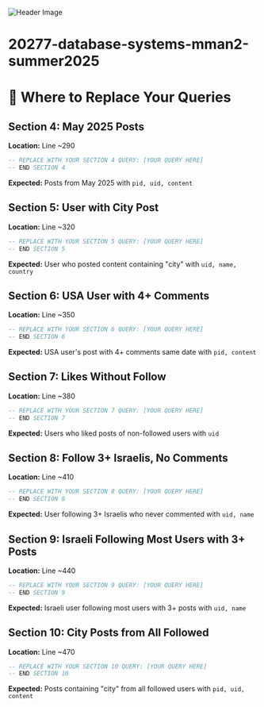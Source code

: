 ![Header Image](https://i.imgur.com/NzgUdx5.png)
# 20277-database-systems-mman2-summer2025

# 📝 Where to Replace Your Queries

## Section 4: May 2025 Posts
**Location:** Line ~290
```sql
-- REPLACE WITH YOUR SECTION 4 QUERY: [YOUR QUERY HERE] 
-- END SECTION 4
```
**Expected:** Posts from May 2025 with `pid, uid, content`

## Section 5: User with City Post
**Location:** Line ~320
```sql
-- REPLACE WITH YOUR SECTION 5 QUERY: [YOUR QUERY HERE] 
-- END SECTION 5
```
**Expected:** User who posted content containing "city" with `uid, name, country`

## Section 6: USA User with 4+ Comments
**Location:** Line ~350
```sql
-- REPLACE WITH YOUR SECTION 6 QUERY: [YOUR QUERY HERE] 
-- END SECTION 6
```
**Expected:** USA user's post with 4+ comments same date with `pid, content`

## Section 7: Likes Without Follow
**Location:** Line ~380
```sql
-- REPLACE WITH YOUR SECTION 7 QUERY: [YOUR QUERY HERE] 
-- END SECTION 7
```
**Expected:** Users who liked posts of non-followed users with `uid`

## Section 8: Follow 3+ Israelis, No Comments
**Location:** Line ~410
```sql
-- REPLACE WITH YOUR SECTION 8 QUERY: [YOUR QUERY HERE] 
-- END SECTION 8
```
**Expected:** User following 3+ Israelis who never commented with `uid, name`

## Section 9: Israeli Following Most Users with 3+ Posts
**Location:** Line ~440
```sql
-- REPLACE WITH YOUR SECTION 9 QUERY: [YOUR QUERY HERE] 
-- END SECTION 9
```
**Expected:** Israeli user following most users with 3+ posts with `uid, name`

## Section 10: City Posts from All Followed
**Location:** Line ~470
```sql
-- REPLACE WITH YOUR SECTION 10 QUERY: [YOUR QUERY HERE] 
-- END SECTION 10
```
**Expected:** Posts containing "city" from all followed users with `pid, uid, content`
